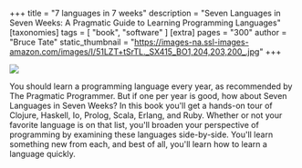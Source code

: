 +++
title = "7 languages in 7 weeks"
description = "Seven Languages in Seven Weeks: A Pragmatic Guide to Learning Programming Languages"
[taxonomies]
tags = [ "book", "software" ]
[extra]
pages = "300"
author = "Bruce Tate"
static_thumbnail = "https://images-na.ssl-images-amazon.com/images/I/51LZT+tSrTL._SX415_BO1,204,203,200_.jpg"
+++

<a target="_blank"  href="https://www.amazon.de/gp/product/193435659X/ref=as_li_tl?ie=UTF8&camp=1638&creative=6742&creativeASIN=193435659X&linkCode=as2&tag=chemaclass-21&linkId=fa50ecf6c9d9781d7a5a1672904ec5a3">
    <img border="0" src="https://images-na.ssl-images-amazon.com/images/I/51LZT+tSrTL._SX415_BO1,204,203,200_.jpg" >
</a>

<!-- more -->

You should learn a programming language every year, as recommended by The Pragmatic Programmer. But if one per year is good, how about Seven Languages in Seven Weeks? In this book you'll get a hands-on tour of Clojure, Haskell, Io, Prolog, Scala, Erlang, and Ruby. Whether or not your favorite language is on that list, you'll broaden your perspective of programming by examining these languages side-by-side. You'll learn something new from each, and best of all, you'll learn how to learn a language quickly.
